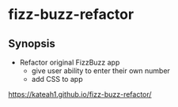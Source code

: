 # fizz-buzz-refactor
## Synopsis
* Refactor original FizzBuzz app
  * give user ability to enter their own number
  * add CSS to app

https://kateah1.github.io/fizz-buzz-refactor/
